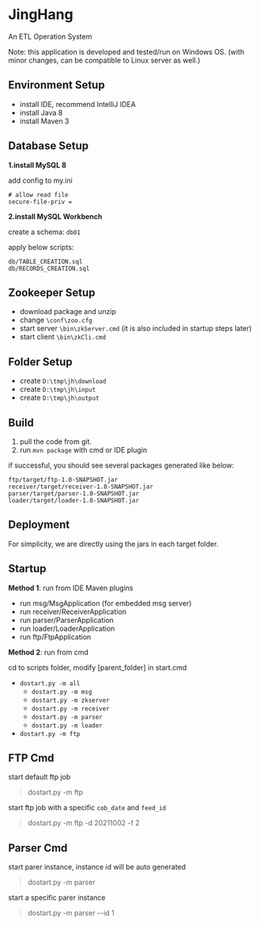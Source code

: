 # JingHang

An ETL Operation System

Note: this application is developed and tested/run on Windows OS. (with minor changes, can be compatible to Linux server as well.)

## Environment Setup

- install IDE, recommend IntelliJ IDEA
- install Java 8
- install Maven 3

## Database Setup

**1.install MySQL 8**

add config to my.ini

~~~
# allow read file
secure-file-priv =
~~~

**2.install MySQL Workbench**

create a schema: `db01`

apply below scripts:

~~~
db/TABLE_CREATION.sql
db/RECORDS_CREATION.sql
~~~

## Zookeeper Setup

- download package and unzip
- change `\conf\zoo.cfg`
- start server `\bin\zkServer.cmd` (it is also included in startup steps later)
- start client `\bin\zkCli.cmd`

## Folder Setup

- create `D:\tmp\jh\download`
- create `D:\tmp\jh\input`
- create `D:\tmp\jh\output`

## Build

1. pull the code from git.
2. run `mvn package` with cmd or IDE plugin

if successful, you should see several packages generated like below:

~~~
ftp/target/ftp-1.0-SNAPSHOT.jar
receiver/target/receiver-1.0-SNAPSHOT.jar
parser/target/parser-1.0-SNAPSHOT.jar
loader/target/loader-1.0-SNAPSHOT.jar
~~~

## Deployment

For simplicity, we are directly using the jars in each target folder.

## Startup

**Method 1**: run from IDE Maven plugins

- run msg/MsgApplication (for embedded msg server)
- run receiver/ReceiverApplication
- run parser/ParserApplication
- run loader/LoaderApplication
- run ftp/FtpApplication

**Method 2**: run from cmd

cd to scripts folder, modify [parent_folder] in start.cmd

- `dostart.py -m all`
  - `dostart.py -m msg`
  - `dostart.py -m zkserver`
  - `dostart.py -m receiver`
  - `dostart.py -m parser`
  - `dostart.py -m loader`
- `dostart.py -m ftp`

## FTP Cmd

start default ftp job
> dostart.py -m ftp

start ftp job with a specific `cob_date` and `feed_id`
> dostart.py -m ftp -d 20211002 -f 2

## Parser Cmd

start parer instance, instance id will be auto generated
> dostart.py -m parser

start a specific parer instance
> dostart.py -m parser --id 1
